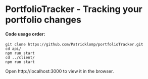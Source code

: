 # PortfolioTracker - Tracking your portfolio changes

#### Code usage order:

```
git clone https://github.com/Patricklomp/portfolioTracker.git
cd api/
npm run start
cd ../client/
npm run start
```
Open http://localhost:3000 to view it in the browser.
